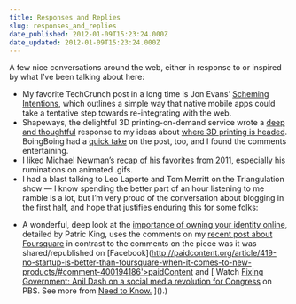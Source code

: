 ```yaml
---
title: Responses and Replies
slug: responses_and_replies
date_published: 2012-01-09T15:23:24.000Z
date_updated: 2012-01-09T15:23:24.000Z
---
```


A few nice conversations around the web, either in response to or inspired by what I’ve been talking about here:

- My favorite TechCrunch post in a long time is Jon Evans’ [Scheming Intentions](http://techcrunch.com/2012/01/07/scheming-intentions/), which outlines a simple way that native mobile apps could take a tentative step towards re-integrating with the web.
- Shapeways, the delightful 3D printing-on-demand service wrote a [deep and thoughtful](http://www.shapeways.com/blog/archives/1147-Back-to-the-Future-3D-printing-and-the-rise-of-creative-commerce.html) response to my ideas about [where 3D printing is headed](http://dashes.com/anil/2011/12/3d-printing-teleporters-and-wishes.html). BoingBoing had a [quick take](http://boingboing.net/2011/12/21/3d-printers-as-teleporters.html) on the post, too, and I found the comments entertaining.
- I liked Michael Newman’s [recap of his favorites from 2011](http://zigzigger.blogspot.com/2011/12/faves-2011.html), especially his ruminations on animated .gifs.
- I had a blast talking to Leo Laporte and Tom Merritt on the Triangulation show — I know spending the better part of an hour listening to me ramble is a lot, but I’m very proud of the conversation about blogging in the first half, and hope that justifies enduring this for some folks:

  
 * A wonderful, deep look at the [importance of owning your identity online](http://fixingthehobosuit.com/2012/01/own-yourself/), detailed by Patric King, uses the comments on my [recent post about Foursquare](http://dashes.com/anil/2012/01/foursquare-todays-best-executing-startup.html) in contrast to the comments on the piece was it was shared/republished on [Facebook](http://paidcontent.org/article/419-no-startup-is-better-than-foursquare-when-it-comes-to-new-products/#comment-400194186'>paidContent and [
Watch [Fixing Government: Anil Dash on a social media revolution for Congress](http://video.pbs.org/video/2174054693) on PBS. See more from [Need to Know.](http://www.pbs.org/wnet/need-to-know/)
]().)
